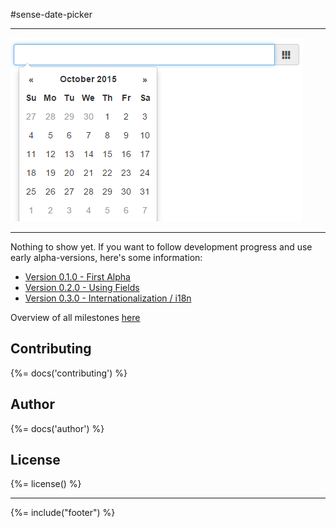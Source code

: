 #sense-date-picker

---

![](docs/images/sense-date-picker-preview.png)

---

Nothing to show yet.
If you want to follow development progress and use early alpha-versions, here's some information:

* [Version 0.1.0 - First Alpha](https://github.com/stefanwalther/sense-date-picker/issues/1)
* [Version 0.2.0 - Using Fields](https://github.com/stefanwalther/sense-date-picker/issues/2)
* [Version 0.3.0 - Internationalization / i18n](https://github.com/stefanwalther/sense-date-picker/issues/3)

Overview of all milestones [here](https://github.com/stefanwalther/sense-date-picker/milestones)

## Contributing
{%= docs('contributing') %}

## Author 
{%= docs('author') %}

## License
{%= license() %}

***

{%= include("footer") %}

